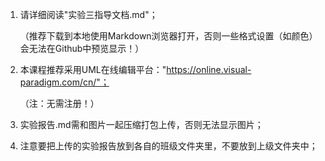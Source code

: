 1. 请详细阅读"实验三指导文档.md"；
   
   （推荐下载到本地使用Markdown浏览器打开，否则一些格式设置（如颜色）会无法在Github中预览显示！）
   
2. 本课程推荐采用UML在线编辑平台："https://online.visual-paradigm.com/cn/"；
   
   （注：无需注册！）

3. 实验报告.md需和图片一起压缩打包上传，否则无法显示图片；
   
4. 注意要把上传的实验报告放到各自的班级文件夹里，不要放到上级文件夹中；
